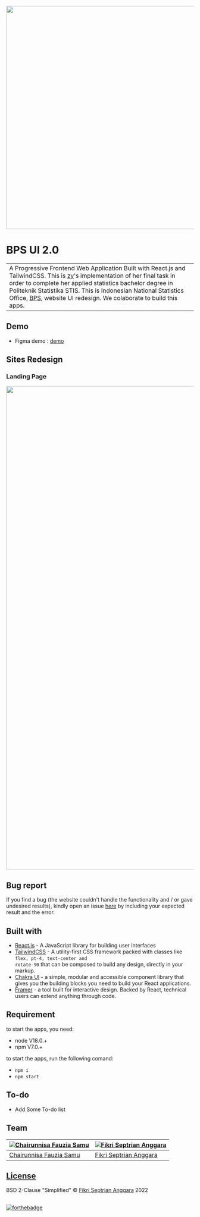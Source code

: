 <div>
 <p align="center">
  <img width="full" height="600" src="https://github.com/fikrianggara/fikrianggara.github.io/blob/main/assets/bps%202%20-%20homepage.png?raw=true">
</p>
</div>

# BPS UI 2.0

<table>
<tr>
<td>
  A Progressive Frontend Web Application Built with React.js and TailwindCSS. This is <a href='https://github.com/scarletzyy'>zy</a>'s implementation of her final task in order to complete her applied statistics bachelor degree in Politeknik Statistika STIS. This is Indonesian National Statistics Office, <a href='https://www.bps.go.id/'>BPS</a>, website UI redesign. We colaborate to build this apps.
</td>
</tr>
</table>

## Demo

- Figma demo : [demo](https://www.figma.com/proto/nXNupES0wTDGIITaTprbxG/Prorotype-Survei-02-Redesign-Web-BPS?node-id=18%3A8008&scaling=min-zoom&page-id=0%3A1&starting-point-node-id=2%3A4316)

## Sites Redesign

### Landing Page

<div>
 <p align="center">
  <img height="1300" src="https://github.com/fikrianggara/fikrianggara.github.io/blob/main/assets/bps%202%20-%20landingpage.png?raw=true">
</p>
</div>

<!-- ### Development
Want to contribute? Great!

To fix a bug or enhance an existing module, follow these steps:

- Fork the repo
- Create a new branch (`git checkout -b improve-feature`)
- Make the appropriate changes in the files
- Add changes to reflect the changes made
- Commit your changes (`git commit -am 'Improve feature'`)
- Push to the branch (`git push origin improve-feature`)
- Create a Pull Request  -->

## Bug report

If you find a bug (the website couldn't handle the functionality and / or gave undesired results), kindly open an issue [here](https://github.com/fikrianggara/BPS-frontend-V2/issues/new) by including your expected result and the error.

<!--
If you'd like to request a new function, feel free to do so by opening an issue [here](https://github.com/iharsh234/WebApp/issues/new). Please include sample queries and their corresponding results. -->

## Built with

- [React.js](https://reactjs.org) - A JavaScript library for building user interfaces
- [TailwindCSS](https://tailwindcss.com/) - A utility-first CSS framework packed with classes like <code>flex, pt-4, text-center and rotate-90</code> that can be composed to build any design, directly in your markup.
- [Chakra UI](https://chakra-ui.com/) - a simple, modular and accessible component library that gives you the building blocks you need to build your React applications.
- [Framer](https://www.framer.com/developers/) - a tool built for interactive design. Backed by React, technical users can extend anything through code.

## Requirement
to start the apps, you need:
 - node V18.0.+
 - npm V7.0.+
 
 to start the apps, run the following comand:
 - <code>npm i</code>
 - <code>npm start</code>
  
## To-do

- Add Some To-do list

## Team

| [![Chairunnisa Fauzia Samu](https://avatars.githubusercontent.com/u/70557053?v=4&s=144)](https://github.com/scarletzyy) | [![Fikri Septrian Anggara](https://avatars.githubusercontent.com/u/72930090?v=4&S=144)](https://github.com/fikrianggara) |
| ----------------------------------------------------------------------------------------------------------------------- | ------------------------------------------------------------------------------------------------------------------------ |
| [Chairunnisa Fauzia Samu](https://github.com/scarletzyy)                                                                | [Fikri Septrian Anggara](https://github.com/fikrianggara)                                                                |


## [License](https://github.com/fikrianggara/BPS-frontend-V2/blob/main/LICENSE.md)

BSD 2-Clause "Simplified" © [Fikri Septrian Anggara](https://github.com/fikrianggara) 2022
## 
[![forthebadge](http://forthebadge.com/images/badges/built-with-love.svg)](http://forthebadge.com)


